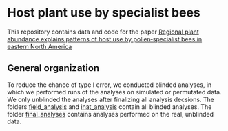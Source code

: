 # Host plant use by specialist bees
This repository contains data and code for the paper [Regional plant abundance explains patterns of host use by pollen‐specialist bees in eastern North America](https://esajournals.onlinelibrary.wiley.com/doi/full/10.1002/ecy.4122)

## General organization
To reduce the chance of type I error, we conducted blinded analyses, in which we performed runs of the analyses on simulated or permutated data. We only unblinded the analyses after finalizing all analysis decsions. The folders [field_analysis](https://github.com/cmsmith91/specialist_bees/tree/main/field_analysis) and [inat_analysis](https://github.com/cmsmith91/specialist_bees/tree/main/inat_analysis) contain all blinded analyses. The folder [final_analyses](https://github.com/cmsmith91/specialist_bees/tree/main/final_analyses) contains analyses performed on the real, unblinded data.
